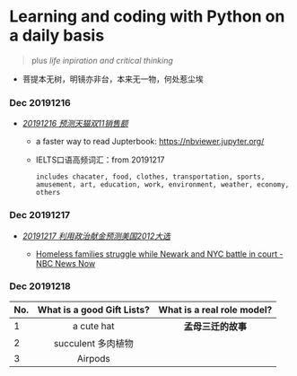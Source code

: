 # Learning and coding with Python on a daily basis
> plus *life inpiration and critical thinking*

- 菩提本无树，明镜亦非台，本来无一物，何处惹尘埃

### Dec 20191216
* *[20191216 预测天猫双11销售额](https://github.com/QihaoTom/CodingwithPython2020/blob/master/20191216%E9%A2%84%E6%B5%8B%E5%A4%A9%E7%8C%AB%E5%8F%8C11%E9%94%80%E5%94%AE%E9%A2%9D.ipynb)*
     * a faster way to read Jupterbook: https://nbviewer.jupyter.org/

     * IELTS口语高频词汇：from 20191217
              
           includes chacater, food, clothes, transportation, sports, amusement, art, education, work, environment, weather, economy, others

### Dec 20191217
* *[20191217 利用政治献金预测美国2012大选]()*

     * [Homeless families struggle while Newark and NYC battle in court - NBC News Now](https://github.com/QihaoTom/CodingwithPython2020/blob/master/Homeless%20families%20struggle%20while%20Newark%20and%20NYC%20battle%20in%20court%20-%20NBC%20News%20Now%20.md)
    
### Dec 20191218
| No. | What is a good Gift Lists?          |  What is a real role model?        |   
| -------------|:-------------:|:-------------:|
| 1 | a cute hat | **孟母三迁的故事** | 
| 2 | succulent 多肉植物 |  | 
| 3 | Airpods | | 

